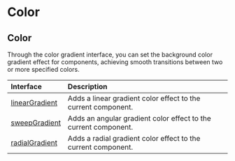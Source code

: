 # Color

## Color

Through the color gradient interface, you can set the background color gradient effect for components, achieving smooth transitions between two or more specified colors.

| Interface | Description |
| :-------- | :-------- |
| [linearGradient](../../../reference/source_en/arkui-cj/cj-universal-attribute-gradientcolor.md#func-lineargradientoptionfloat64-gradientdirection-arraycolorfloat64-bool) | Adds a linear gradient color effect to the current component. |
| [sweepGradient](../../../reference/source_en/arkui-cj/cj-universal-attribute-gradientcolor.md#func-sweepgradientlengthlength-float64-float64-float64-arraycolorfloat64-bool) | Adds an angular gradient color effect to the current component. |
| [radialGradient](../../../reference/source_en/arkui-cj/cj-universal-attribute-gradientcolor.md#func-radialgradientlengthlength-float64-arraycolorfloat64-bool) | Adds a radial gradient color effect to the current component. |